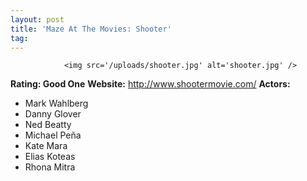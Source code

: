 ```yaml
---
layout: post
title: 'Maze At The Movies: Shooter'
tag: 
---
```



                <img src='/uploads/shooter.jpg' alt='shooter.jpg' />
<p><strong>Rating: Good One</strong>
<strong>Website:</strong> <a href="http://www.shootermovie.com/"><a href="http://www.shootermovie.com/">http://www.shootermovie.com/</a></a>
<strong>Actors:</strong></p>
<ul>
    <li>Mark Wahlberg</li>
    <li>Danny Glover</li>
    <li>Ned Beatty</li>
    <li>Michael Pe&ntilde;a</li>
    <li>Kate Mara</li>
    <li>Elias Koteas</li>
    <li>Rhona Mitra</li>
</ul>
            
